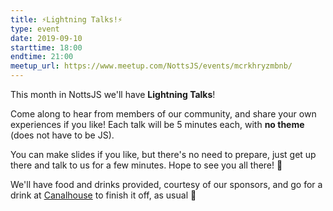 ```yaml
---
title: ⚡️Lightning Talks!⚡️
type: event
date: 2019-09-10
starttime: 18:00
endtime: 21:00
meetup_url: https://www.meetup.com/NottsJS/events/mcrkhryzmbnb/
---
```


This month in NottsJS we'll have **Lightning Talks**!

Come along to hear from members of our community, and share your own experiences if you like! Each talk will be 5 minutes each, with **no theme** (does not have to be JS).

You can make slides if you like, but there's no need to prepare, just get up there and talk to us for a few minutes. Hope to see you all there! 💛

We'll have food and drinks provided, courtesy of our sponsors, and go for a drink at [Canalhouse](https://www.castlerockbrewery.co.uk/pubs/the-canalhouse/) to finish it off, as usual 🙂
